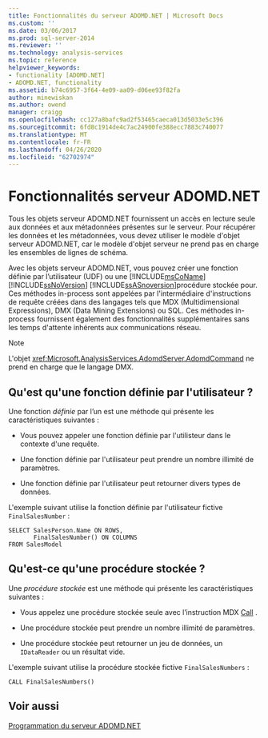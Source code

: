 ```yaml
---
title: Fonctionnalités du serveur ADOMD.NET | Microsoft Docs
ms.custom: ''
ms.date: 03/06/2017
ms.prod: sql-server-2014
ms.reviewer: ''
ms.technology: analysis-services
ms.topic: reference
helpviewer_keywords:
- functionality [ADOMD.NET]
- ADOMD.NET, functionality
ms.assetid: b74c6957-3f64-4e09-aa09-d06ee93f82fa
author: minewiskan
ms.author: owend
manager: craigg
ms.openlocfilehash: cc127a8bafc9ad2f53465caeca013d5033e5c396
ms.sourcegitcommit: 6fd8c1914de4c7ac24900fe388ecc7883c740077
ms.translationtype: MT
ms.contentlocale: fr-FR
ms.lasthandoff: 04/26/2020
ms.locfileid: "62702974"
---
```

# <a name="adomdnet-server-functionality"></a>Fonctionnalités serveur ADOMD.NET
  Tous les objets serveur ADOMD.NET fournissent un accès en lecture seule aux données et aux métadonnées présentes sur le serveur. Pour récupérer les données et les métadonnées, vous devez utiliser le modèle d'objet serveur ADOMD.NET, car le modèle d'objet serveur ne prend pas en charge les ensembles de lignes de schéma.  
  
 Avec les objets serveur ADOMD.NET, vous pouvez créer une fonction définie par l’utilisateur (UDF) ou une [!INCLUDE[msCoName](../../includes/msconame-md.md)] [!INCLUDE[ssNoVersion](../../includes/ssnoversion-md.md)] [!INCLUDE[ssASnoversion](../../includes/ssasnoversion-md.md)]procédure stockée pour. Ces méthodes in-process sont appelées par l'intermédiaire d'instructions de requête créées dans des langages tels que MDX (Multidimensional Expressions), DMX (Data Mining Extensions) ou SQL. Ces méthodes in-process fournissent également des fonctionnalités supplémentaires sans les temps d'attente inhérents aux communications réseau.  
  
> [!NOTE]  
>  L'objet <xref:Microsoft.AnalysisServices.AdomdServer.AdomdCommand> ne prend en charge que le langage DMX.  
  
## <a name="what-is-a-udf"></a>Qu'est qu'une fonction définie par l'utilisateur ?  
 Une fonction *définie* par l’un est une méthode qui présente les caractéristiques suivantes :  
  
-   Vous pouvez appeler une fonction définie par l'utilisteur dans le contexte d'une requête.  
  
-   Une fonction définie par l'utilisateur peut prendre un nombre illimité de paramètres.  
  
-   Une fonction définie par l'utilisateur peut retourner divers types de données.  
  
 L'exemple suivant utilise la fonction définie par l'utilisateur fictive `FinalSalesNumber` :  
  
```  
SELECT SalesPerson.Name ON ROWS,  
       FinalSalesNumber() ON COLUMNS  
FROM SalesModel  
```  
  
## <a name="what-is-a-stored-procedure"></a>Qu'est-ce qu'une procédure stockée ?  
 Une *procédure stockée* est une méthode qui présente les caractéristiques suivantes :  
  
-   Vous appelez une procédure stockée seule avec l’instruction MDX [Call](/sql/mdx/mdx-data-manipulation-call) .  
  
-   Une procédure stockée peut prendre un nombre illimité de paramètres.  
  
-   Une procédure stockée peut retourner un jeu de données, un `IDataReader` ou un résultat vide.  
  
 L'exemple suivant utilise la procédure stockée fictive `FinalSalesNumbers` :  
  
```  
CALL FinalSalesNumbers()  
```  
  
## <a name="see-also"></a>Voir aussi  
 [Programmation du serveur ADOMD.NET](https://docs.microsoft.com/bi-reference/adomd/multidimensional-models-adomd-net-server/adomd-net-server-programming)  
  
  
